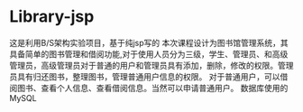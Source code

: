 # Library-jsp
这是利用B/S架构实验项目，基于纯jsp写的
本次课程设计为图书馆管理系统，其具备简单的图书管理和借阅功能,对于使用人员分为三级，学生、管理员、和高级管理员，高级管理员对于普通的用户和管理员具有添加，删除，修改的权限。管理员具有归还图书，整理图书，管理普通用户信息的权限。
对于普通用户，可以借阅图书、查看个人信息、查看借阅信息。当然可以申请普通用户。
数据库使用的MySQL
